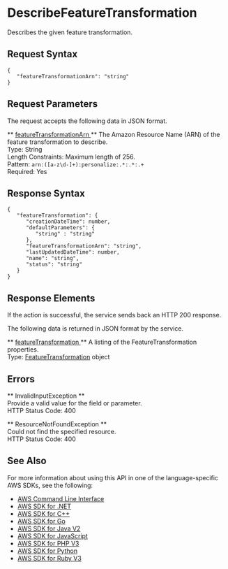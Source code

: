 # DescribeFeatureTransformation<a name="API_DescribeFeatureTransformation"></a>

Describes the given feature transformation\.

## Request Syntax<a name="API_DescribeFeatureTransformation_RequestSyntax"></a>

```
{
   "featureTransformationArn": "string"
}
```

## Request Parameters<a name="API_DescribeFeatureTransformation_RequestParameters"></a>

The request accepts the following data in JSON format\.

 ** [ featureTransformationArn ](#API_DescribeFeatureTransformation_RequestSyntax) **   <a name="personalize-DescribeFeatureTransformation-request-featureTransformationArn"></a>
The Amazon Resource Name \(ARN\) of the feature transformation to describe\.  
Type: String  
Length Constraints: Maximum length of 256\.  
Pattern: `arn:([a-z\d-]+):personalize:.*:.*:.+`   
Required: Yes

## Response Syntax<a name="API_DescribeFeatureTransformation_ResponseSyntax"></a>

```
{
   "featureTransformation": { 
      "creationDateTime": number,
      "defaultParameters": { 
         "string" : "string" 
      },
      "featureTransformationArn": "string",
      "lastUpdatedDateTime": number,
      "name": "string",
      "status": "string"
   }
}
```

## Response Elements<a name="API_DescribeFeatureTransformation_ResponseElements"></a>

If the action is successful, the service sends back an HTTP 200 response\.

The following data is returned in JSON format by the service\.

 ** [ featureTransformation ](#API_DescribeFeatureTransformation_ResponseSyntax) **   <a name="personalize-DescribeFeatureTransformation-response-featureTransformation"></a>
A listing of the FeatureTransformation properties\.  
Type: [FeatureTransformation](API_FeatureTransformation.md) object

## Errors<a name="API_DescribeFeatureTransformation_Errors"></a>

 ** InvalidInputException **   
Provide a valid value for the field or parameter\.  
HTTP Status Code: 400

 ** ResourceNotFoundException **   
Could not find the specified resource\.  
HTTP Status Code: 400

## See Also<a name="API_DescribeFeatureTransformation_SeeAlso"></a>

For more information about using this API in one of the language\-specific AWS SDKs, see the following:
+  [ AWS Command Line Interface](https://docs.aws.amazon.com/goto/aws-cli/personalize-2018-05-22/DescribeFeatureTransformation) 
+  [ AWS SDK for \.NET](https://docs.aws.amazon.com/goto/DotNetSDKV3/personalize-2018-05-22/DescribeFeatureTransformation) 
+  [ AWS SDK for C\+\+](https://docs.aws.amazon.com/goto/SdkForCpp/personalize-2018-05-22/DescribeFeatureTransformation) 
+  [ AWS SDK for Go](https://docs.aws.amazon.com/goto/SdkForGoV1/personalize-2018-05-22/DescribeFeatureTransformation) 
+  [ AWS SDK for Java V2](https://docs.aws.amazon.com/goto/SdkForJavaV2/personalize-2018-05-22/DescribeFeatureTransformation) 
+  [ AWS SDK for JavaScript](https://docs.aws.amazon.com/goto/AWSJavaScriptSDK/personalize-2018-05-22/DescribeFeatureTransformation) 
+  [ AWS SDK for PHP V3](https://docs.aws.amazon.com/goto/SdkForPHPV3/personalize-2018-05-22/DescribeFeatureTransformation) 
+  [ AWS SDK for Python](https://docs.aws.amazon.com/goto/boto3/personalize-2018-05-22/DescribeFeatureTransformation) 
+  [ AWS SDK for Ruby V3](https://docs.aws.amazon.com/goto/SdkForRubyV3/personalize-2018-05-22/DescribeFeatureTransformation) 
